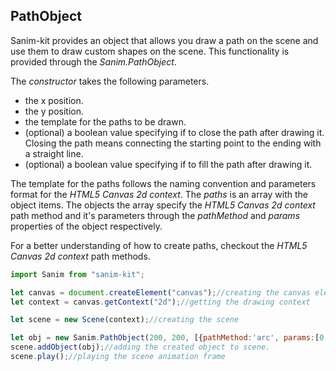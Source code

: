 ## PathObject
Sanim-kit provides an object that allows you draw a path on the scene and use them to draw custom shapes on the scene. This functionality is provided through the *Sanim.PathObject*.

The *constructor* takes the following parameters.
  - the x position.
  - the y position.
  - the template for the paths to be drawn.
  - (optional) a boolean value specifying if to close the path after drawing it. Closing the path means connecting the starting point to the ending with a straight line.
  - (optional) a boolean value specifying if to fill the path after drawing it.

The template for the paths follows the naming convention and parameters format for the *HTML5 Canvas 2d context*.
The *paths* is an array with the object items. The objects the array specify the *HTML5 Canvas 2d context* path method and it's parameters through the *pathMethod* and *params* properties of the object respectively.

For a better understanding of how to create paths, checkout the *HTML5 Canvas 2d context* path methods.

```js
import Sanim from "sanim-kit";

let canvas = document.createElement("canvas");//creating the canvas element.
let context = canvas.getContext("2d");//getting the drawing context

let scene = new Scene(context);//creating the scene

let obj = new Sanim.PathObject(200, 200, [{pathMethod:'arc', params:[0, 0, 200, 0, (Math.PI/180)*90, false]}], true, true);
scene.addObject(obj);//adding the created object to scene.
scene.play();//playing the scene animation frame
```